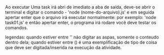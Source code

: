 Ao executar Uma task irá abri de imediato a aba de saída, deve-se abrir o terminal e digitar o comando - 'node (nome-do-arquivo).js' e em seguida apertar enter que o arquivo irá executar normalmente: por exemplo:
'node task01.js' e então apertar enter, o programa irá rodare você deve testar os comandos.

legendas: 
quando estiver entre '' não digitar as aspas, somente o conteudo dentro dela;
quando estiver entre () é uma exemplificação de tipo de coisa que deve ser digitada/inserida na execução da atividade.

